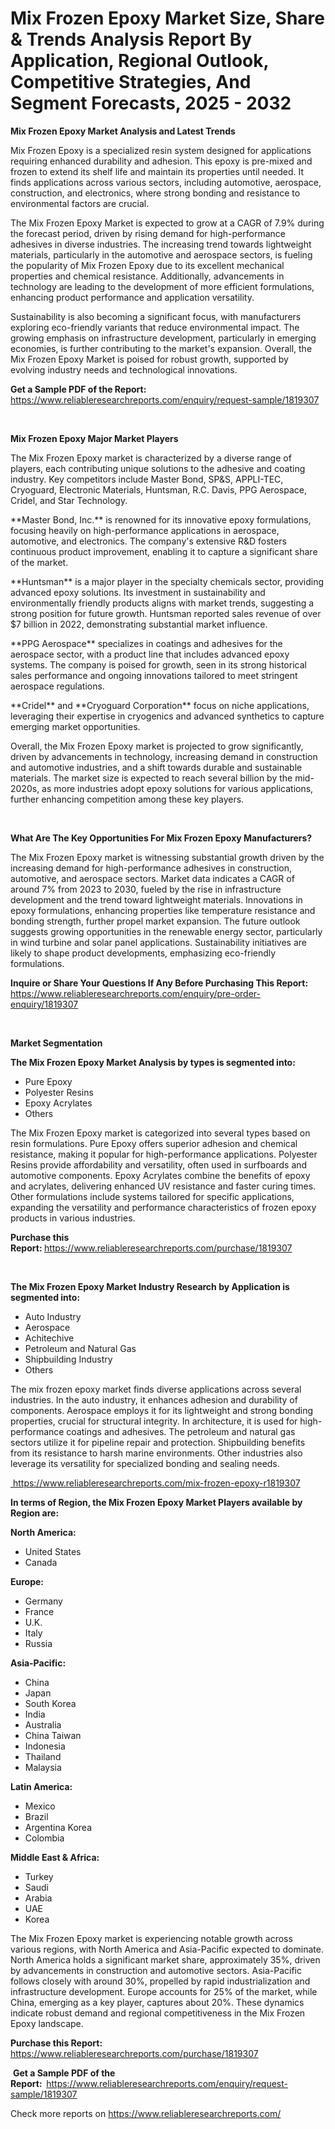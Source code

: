 <p><h1>Mix Frozen Epoxy Market Size, Share & Trends Analysis Report By Application, Regional Outlook, Competitive Strategies, And Segment Forecasts, 2025 - 2032</h1></p><p><strong>Mix Frozen Epoxy Market Analysis and Latest Trends</strong></p>
<p><p>Mix Frozen Epoxy is a specialized resin system designed for applications requiring enhanced durability and adhesion. This epoxy is pre-mixed and frozen to extend its shelf life and maintain its properties until needed. It finds applications across various sectors, including automotive, aerospace, construction, and electronics, where strong bonding and resistance to environmental factors are crucial.</p><p>The Mix Frozen Epoxy Market is expected to grow at a CAGR of 7.9% during the forecast period, driven by rising demand for high-performance adhesives in diverse industries. The increasing trend towards lightweight materials, particularly in the automotive and aerospace sectors, is fueling the popularity of Mix Frozen Epoxy due to its excellent mechanical properties and chemical resistance. Additionally, advancements in technology are leading to the development of more efficient formulations, enhancing product performance and application versatility.</p><p>Sustainability is also becoming a significant focus, with manufacturers exploring eco-friendly variants that reduce environmental impact. The growing emphasis on infrastructure development, particularly in emerging economies, is further contributing to the market's expansion. Overall, the Mix Frozen Epoxy Market is poised for robust growth, supported by evolving industry needs and technological innovations.</p></p>
<p><strong>Get a Sample PDF of the Report:&nbsp;</strong> <a href="https://www.reliableresearchreports.com/enquiry/request-sample/1819307?utm_campaign=2098&utm_medium=2&utm_source=Github&utm_content=ia&utm_term=03042025&utm_id=mix-frozen-epoxy">https://www.reliableresearchreports.com/enquiry/request-sample/1819307</a></p>
<p>&nbsp;</p>
<p><strong>Mix Frozen Epoxy Major Market Players</strong></p>
<p><p>The Mix Frozen Epoxy market is characterized by a diverse range of players, each contributing unique solutions to the adhesive and coating industry. Key competitors include Master Bond, SP&S, APPLI-TEC, Cryoguard, Electronic Materials, Huntsman, R.C. Davis, PPG Aerospace, Cridel, and Star Technology.</p><p>**Master Bond, Inc.** is renowned for its innovative epoxy formulations, focusing heavily on high-performance applications in aerospace, automotive, and electronics. The company's extensive R&D fosters continuous product improvement, enabling it to capture a significant share of the market.</p><p>**Huntsman** is a major player in the specialty chemicals sector, providing advanced epoxy solutions. Its investment in sustainability and environmentally friendly products aligns with market trends, suggesting a strong position for future growth. Huntsman reported sales revenue of over $7 billion in 2022, demonstrating substantial market influence.</p><p>**PPG Aerospace** specializes in coatings and adhesives for the aerospace sector, with a product line that includes advanced epoxy systems. The company is poised for growth, seen in its strong historical sales performance and ongoing innovations tailored to meet stringent aerospace regulations.</p><p>**Cridel** and **Cryoguard Corporation** focus on niche applications, leveraging their expertise in cryogenics and advanced synthetics to capture emerging market opportunities. </p><p>Overall, the Mix Frozen Epoxy market is projected to grow significantly, driven by advancements in technology, increasing demand in construction and automotive industries, and a shift towards durable and sustainable materials. The market size is expected to reach several billion by the mid-2020s, as more industries adopt epoxy solutions for various applications, further enhancing competition among these key players.</p></p>
<p>&nbsp;</p>
<p><strong>What Are The Key Opportunities For Mix Frozen Epoxy Manufacturers?</strong></p>
<p><p>The Mix Frozen Epoxy market is witnessing substantial growth driven by the increasing demand for high-performance adhesives in construction, automotive, and aerospace sectors. Market data indicates a CAGR of around 7% from 2023 to 2030, fueled by the rise in infrastructure development and the trend toward lightweight materials. Innovations in epoxy formulations, enhancing properties like temperature resistance and bonding strength, further propel market expansion. The future outlook suggests growing opportunities in the renewable energy sector, particularly in wind turbine and solar panel applications. Sustainability initiatives are likely to shape product developments, emphasizing eco-friendly formulations.</p></p>
<p><strong>Inquire or Share Your Questions If Any Before Purchasing This Report:</strong> <a href="https://www.reliableresearchreports.com/enquiry/pre-order-enquiry/1819307?utm_campaign=2098&utm_medium=2&utm_source=Github&utm_content=ia&utm_term=03042025&utm_id=mix-frozen-epoxy">https://www.reliableresearchreports.com/enquiry/pre-order-enquiry/1819307</a></p>
<p>&nbsp;</p>
<p><strong>Market Segmentation</strong></p>
<p><strong>The Mix Frozen Epoxy Market Analysis by types is segmented into:</strong></p>
<p><ul><li>Pure Epoxy</li><li>Polyester Resins</li><li>Epoxy Acrylates</li><li>Others</li></ul></p>
<p><p>The Mix Frozen Epoxy market is categorized into several types based on resin formulations. Pure Epoxy offers superior adhesion and chemical resistance, making it popular for high-performance applications. Polyester Resins provide affordability and versatility, often used in surfboards and automotive components. Epoxy Acrylates combine the benefits of epoxy and acrylates, delivering enhanced UV resistance and faster curing times. Other formulations include systems tailored for specific applications, expanding the versatility and performance characteristics of frozen epoxy products in various industries.</p></p>
<p><strong>Purchase this Report:&nbsp;</strong><a href="https://www.reliableresearchreports.com/purchase/1819307?utm_campaign=2098&utm_medium=2&utm_source=Github&utm_content=ia&utm_term=03042025&utm_id=mix-frozen-epoxy">https://www.reliableresearchreports.com/purchase/1819307</a></p>
<p>&nbsp;</p>
<p><strong>The Mix Frozen Epoxy Market Industry Research by Application is segmented into:</strong></p>
<p><ul><li>Auto Industry</li><li>Aerospace</li><li>Achitechive</li><li>Petroleum and Natural Gas</li><li>Shipbuilding Industry</li><li>Others</li></ul></p>
<p><p>The mix frozen epoxy market finds diverse applications across several industries. In the auto industry, it enhances adhesion and durability of components. Aerospace employs it for its lightweight and strong bonding properties, crucial for structural integrity. In architecture, it is used for high-performance coatings and adhesives. The petroleum and natural gas sectors utilize it for pipeline repair and protection. Shipbuilding benefits from its resistance to harsh marine environments. Other industries also leverage its versatility for specialized bonding and sealing needs.</p></p>
<p><a href="https://www.reliableresearchreports.com/mix-frozen-epoxy-r1819307?utm_campaign=2098&utm_medium=2&utm_source=Github&utm_content=ia&utm_term=03042025&utm_id=mix-frozen-epoxy">&nbsp;https://www.reliableresearchreports.com/mix-frozen-epoxy-r1819307</a></p>
<p><strong>In terms of Region, the Mix Frozen Epoxy Market Players available by Region are:</strong></p>
<p>
    <p> <strong> North America: </strong>
        <ul>
            <li>United States</li>
            <li>Canada</li>
        </ul>
        </p> 
    <p> <strong> Europe: </strong>
        <ul>
            <li>Germany</li>
            <li>France</li>
            <li>U.K.</li>
            <li>Italy</li>
            <li>Russia</li>
        </ul>
        </p> 
    <p> <strong> Asia-Pacific: </strong>
        <ul>
            <li>China</li>
            <li>Japan</li>
            <li>South Korea</li>
            <li>India</li>
            <li>Australia</li>
            <li>China Taiwan</li>
            <li>Indonesia</li>
            <li>Thailand</li>
            <li>Malaysia</li>
        </ul>
        </p> 
    <p> <strong> Latin America: </strong>
        <ul>
            <li>Mexico</li>
            <li>Brazil</li>
            <li>Argentina Korea</li>
            <li>Colombia</li>
        </ul>
        </p> 
    <p> <strong> Middle East & Africa: </strong>
        <ul>
            <li>Turkey</li>
            <li>Saudi</li>
            <li>Arabia</li>
            <li>UAE</li>
            <li>Korea</li>
        </ul>
    </p>
    </p>
<p><p>The Mix Frozen Epoxy market is experiencing notable growth across various regions, with North America and Asia-Pacific expected to dominate. North America holds a significant market share, approximately 35%, driven by advancements in construction and automotive sectors. Asia-Pacific follows closely with around 30%, propelled by rapid industrialization and infrastructure development. Europe accounts for 25% of the market, while China, emerging as a key player, captures about 20%. These dynamics indicate robust demand and regional competitiveness in the Mix Frozen Epoxy landscape.</p></p>
<p><strong>Purchase this Report: </strong><a href="https://www.reliableresearchreports.com/purchase/1819307?utm_campaign=2098&utm_medium=2&utm_source=Github&utm_content=ia&utm_term=03042025&utm_id=mix-frozen-epoxy">https://www.reliableresearchreports.com/purchase/1819307</a></p>
<p>&nbsp;<strong>Get a Sample PDF of the Report:&nbsp;&nbsp;</strong><a href="https://www.reliableresearchreports.com/enquiry/request-sample/1819307?utm_campaign=2098&utm_medium=2&utm_source=Github&utm_content=ia&utm_term=03042025&utm_id=mix-frozen-epoxy">https://www.reliableresearchreports.com/enquiry/request-sample/1819307</a></p>
<p><strong></strong></p>
<p>Check more reports on <a href="https://www.reliableresearchreports.com/?utm_campaign=2098&utm_medium=2&utm_source=Github&utm_content=ia&utm_term=03042025&utm_id=mix-frozen-epoxy">https://www.reliableresearchreports.com/</a></p>